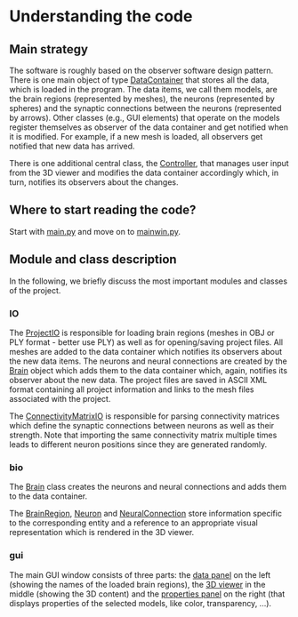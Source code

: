 # Understanding the code

## Main strategy

The software is roughly based on the observer software design pattern. 
There is one main object of type [DataContainer](../core/datacontainer.py) that stores all the data, which is loaded in the program. The data items, we call them models, are the brain regions (represented by meshes), the neurons (represented by spheres) and the synaptic connections between the neurons (represented by arrows). Other classes (e.g., GUI elements) that operate on the models register themselves as observer of the data container and get notified when it is modified. For example, if a new mesh is loaded, all observers get notified that new data has arrived.

There is one additional central class, the [Controller](../core/controller.py), that manages user input from the 3D viewer and modifies the data container accordingly which, in turn, notifies its observers about the changes.

## Where to start reading the code?

Start with [main.py](../main.py) and move on to [mainwin.py](../gui/mainwin.py).

## Module and class description

In the following, we briefly discuss the most important modules and classes of the project.

### IO

The [ProjectIO](../IO/project.py) is responsible for loading brain regions (meshes in OBJ or PLY format - better use PLY) as well as for opening/saving project files. All meshes are added to the data container which notifies its observers about the new data items. The neurons and neural connections are created by the [Brain](../bio/brain.py) object which adds them to the data container which, again, notifies its observer about the new data. The project files are saved in ASCII XML format containing all project information and links to the mesh files associated with the project.

The [ConnectivityMatrixIO](../IO/conmat.py) is responsible for parsing connectivity matrices which define the synaptic connections between neurons as well as their strength. Note that importing the same connectivity matrix multiple times leads to different neuron positions since they are generated randomly.

### bio

The [Brain](../bio/brain.py) class creates the neurons and neural connections and adds them to the data container.

The [BrainRegion](../bio/brainregion.py), [Neuron](../bio/neuron.py) and [NeuralConnection](../bio/neuralconnection.py) store information specific to the corresponding entity and a reference to an appropriate visual representation which is rendered in the 3D viewer.

### gui

The main GUI window consists of three parts: the [data panel](../gui/datapanel.py) on the left (showing the names of the loaded brain regions), the [3D viewer](../gui/vtkwidget.py) in the middle (showing the 3D content) and the [properties panel](../gui/propspanel.py) on the right (that displays properties of the selected models, like color, transparency, ...).

